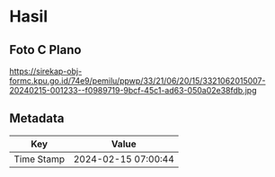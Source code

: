 # Hasil

## Foto C Plano

https://sirekap-obj-formc.kpu.go.id/74e9/pemilu/ppwp/33/21/06/20/15/3321062015007-20240215-001233--f0989719-9bcf-45c1-ad63-050a02e38fdb.jpg


## Metadata

| Key        | Value               |
| ---------- | ------------------- |
| Time Stamp | 2024-02-15 07:00:44 |



